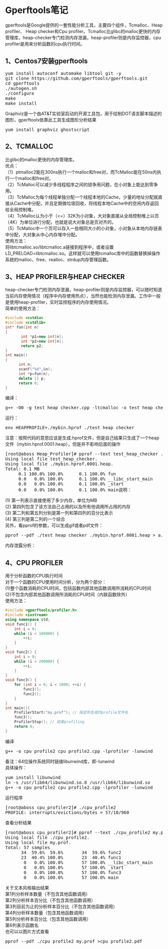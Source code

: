 # Gperftools笔记

gperftools是Google提供的一套性能分析工具，主要四个组件，Tcmalloc、Heap profiler、
Heap checker和Cpu profiler。Tcmalloc比glibc的malloc更快的内存管理库，heap-checker专门检测内存泄漏，heap-profiler则是内存监控器，cpu profiler是用来分析函数的cpu执行时间。

## 1、Centos7安装gperftools

<pre>
yum install autoconf automake libtool git -y
git clone https://github.com/gperftools/gperftools.git
cd gperftools
./autogen.sh
./configure
make
make install
</pre>

Graphviz是一个由AT&T实验室启动的开源工具包，用于绘制DOT语言脚本描述的图形，gperftools依靠此工具生成图形分析结果
<pre>
yum install graphviz ghostscript
</pre>

## 2、TCMALLOC

比glibc的malloc更快的内存管理库。  
优点：  
（1）ptmalloc2能在300ns执行一个malloc和free对，而TcMalloc能在50ns内执行一个malloc和free对。  
（2）TcMalloc可以减少多线程程序之间的锁争用问题，在小对象上能达到零争用。  
（3）TcMalloc为每个线程单独分配一个线程本地的Cache，少量的地址分配就直接从Cache中分配，并且定期做垃圾回收，将线程本地Cache中的空闲内存返回给全局控制堆。  
（4）TcMalloc认为小于（<=）32K为小对象，大对象直接从全局控制堆上以页（4K）为单位进行分配，也就是说大对象总是页对齐的。  
（5）TcMalloc中一个页可以存入一些相同大小的小对象，小对象从本地内存链表中分配，大对象从中心内存堆中分配。  
使用方法：  
将libtcmalloc.so/libtcmalloc.a链接到程序中，或者设置LD_PRELOAD=libtcmalloc.so。这样就可以使用tcmalloc库中的函数替换掉操作系统的malloc、free、realloc、strdup内存管理函数。  

## 3、HEAP PROFILER与HEAP CHECKER

heap-checker专门检测内存泄漏，heap-profiler则是内存监控器，可以随时知道当前内存使用情况（程序中内存使用热点），当然也能检测内存泄漏。工作中一般是使用heap-profiler，实时监控程序的内存使用情况。    
简单的使用方法：    
```c++
#include <cstdio>
#include <cstdlib>
int* fun(int n)
{
 	   int *p1=new int[n];
 	   int *p2=new int[n];
 	   return p2;
}
int main()
{
  	  int n;
  	  scanf("%d",&n);
  	  int *p=fun(n);
   	  delete [] p;
  	  return 0;
}
```

编译：
<pre>
g++ -O0 -g test_heap_checker.cpp -ltcmalloc -o test_heap_checker
</pre>

运行：

<pre>
env HEAPPROFILE=./mybin.hprof ./test_heap_checker
</pre>

注意：按照代码的意思应该是生成.hprof文件，但是自己结果只生成了一个heap文件（mybin.hprof.0001.heap），但是并不影响后面的操作  

<pre>
[root@aboss Heap_Profiler]# pprof --text test_heap_checker ./mybin.hprof.0001.heap
Using local file test_heap_checker.
Using local file ./mybin.hprof.0001.heap.
Total: 0.1 MB
     0.1 100.0% 100.0%      0.1 100.0% fun
     0.0   0.0% 100.0%      0.1 100.0% __libc_start_main
     0.0   0.0% 100.0%      0.1 100.0% _start
     0.0   0.0% 100.0%      0.1 100.0% main说明：
</pre>

(1) 第一列表示直接使用了多少内存，单位为MB  
(2) 第四列包含了该方法自己占用的以及所有他调用所占用的内存  
(3) 第二列和第五列分别是第一列和第四列的百分比表示  
(4) 第三列是第二列的一个综合  
另外，看pprof的参数，可以生成gif或者pdf文件：  

<pre>
pprof --pdf ./test_heap_checker ./mybin.hprof.0001.heap > a.pdf
</pre>

内存泄露分析：  

## 4、CPU PROFILER

用于分析函数的CPU执行时间  
对于一个函数的CPU使用时间分析，分为两个部分：  
(1)整个函数消耗的CPU时间，包括函数内部其他函数调用所消耗的CPU时间  
(2)不包含内部其他函数调用所消耗的CPU时间（内联函数除外）  
使用方法：  
```c++
#include <gperftools/profiler.h>
#include <iostream>
using namespace std;
void func1() {
    int i = 0;
    while (i < 100000) {
        ++i;
    }  
}
void func2() {
    int i = 0;
    while (i < 200000) {
        ++i;
    }  
}
void func3() {
    for (int i = 0; i < 1000; ++i) {
        func1();
        func2();
    }  
}
int main(){
    ProfilerStart("my.prof"); // 指定所生成的profile文件名
    func3();
    ProfilerStop(); // 结束profiling
    return 0;
}
```

编译  

<pre>
g++ -o cpu_profile2 cpu_profile2.cpp -lprofiler -lunwind
</pre>

备注：64位操作系统同时链接libunwind库，即-lunwind  
具体操作：  
<pre>
yum install libunwind
ln -s /usr/lib64/libunwind.so.8 /usr/lib64/libunwind.so
g++ -o cpu_profile2 cpu_profile2.cpp -lprofiler -lunwind
</pre>

运行程序
<pre>
[root@aboss cpu_profiler2]# ./cpu_profile2
PROFILE: interrupts/evictions/bytes = 57/10/960
</pre>

查看分析结果
<pre>
[root@aboss cpu_profiler2]# pprof --text ./cpu_profile2 my.prof
Using local file ./cpu_profile2.
Using local file my.prof.
Total: 57 samples
      34  59.6%  59.6%       34  59.6% func2
      23  40.4% 100.0%       23  40.4% func1
       0   0.0% 100.0%       57 100.0% __libc_start_main
       0   0.0% 100.0%       57 100.0% _start
       0   0.0% 100.0%       57 100.0% func3
       0   0.0% 100.0%       57 100.0% main
</pre>

关于文本风格输出结果   
第1列分析样本数量（不包含其他函数调用）  
第2列分析样本百分比（不包含其他函数调用）  
第3列目前为止的分析样本百分比（不包含其他函数调用）  
第4列分析样本数量（包含其他函数调用）  
第5列分析样本百分比（包含其他函数调用）  
第6列表示函数名  
也可以以图片方式查看  

<pre>
pprof --pdf ./cpu_profile2 my.prof >cpu_profile2.pdf
</pre>

